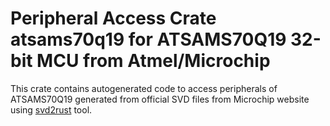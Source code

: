 # Peripheral Access Crate atsams70q19 for ATSAMS70Q19 32-bit MCU from Atmel/Microchip

This crate contains autogenerated code to access peripherals of ATSAMS70Q19 generated from official SVD files from Microchip website using [svd2rust](https://github.com/rust-embedded/svd2rust/) tool.